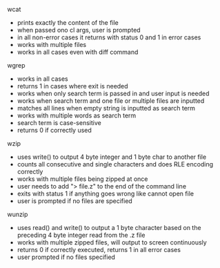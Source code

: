 wcat
- prints exactly the content of the file
- when passed ono cl args, user is prompted
- in all non-error cases it returns with status 0 and 1 in error cases
- works with multiple files
- works in all cases even with diff command


wgrep
- works in all cases
- returns 1 in cases where exit is needed
- works when only search term is passed in and user input is needed
- works when search term and one file or multiple files are inputted
- matches all lines when empty string is inputted as search term
- works with multiple words as search term
- search term is case-sensitive
- returns 0 if correctly used


wzip
- uses write() to output 4 byte integer and 1 byte char to another file
- counts all consecutive and single characters and does RLE encoding correctly
- works with multiple files being zipped at once
- user needs to add "> file.z" to the end of the command line
- exits with status 1 if anything goes wrong like cannot open file
- user is prompted if no files are specified


wunzip
- uses read() and write() to output a 1 byte character based on the preceding 4 byte integer read from the .z file
- works with multiple zipped files, will output to screen continuously
- returns 0 if correctly executed, returns 1 in all error cases
- user prompted if no files specified

